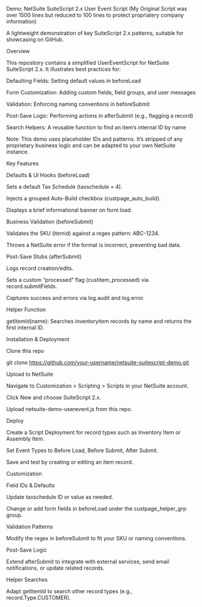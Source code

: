 Demo: NetSuite SuiteScript 2.x User Event Script (My Original Script was over 1500 lines but reduced to 100 lines to protect propriatery company information)

A lightweight demonstration of key SuiteScript 2.x patterns, suitable for showcasing on GitHub.

Overview

This repository contains a simplified UserEventScript for NetSuite SuiteScript 2.x. It illustrates best practices for:

Defaulting Fields: Setting default values in beforeLoad

Form Customization: Adding custom fields, field groups, and user messages

Validation: Enforcing naming conventions in beforeSubmit

Post-Save Logic: Performing actions in afterSubmit (e.g., flagging a record)

Search Helpers: A reusable function to find an item’s internal ID by name

Note: This demo uses placeholder IDs and patterns. It’s stripped of any proprietary business logic and can be adapted to your own NetSuite instance.

Key Features

Defaults & UI Hooks (beforeLoad)

Sets a default Tax Schedule (taxschedule = 4).

Injects a grouped Auto-Build checkbox (custpage_auto_build).

Displays a brief informational banner on form load.

Business Validation (beforeSubmit)

Validates the SKU (itemid) against a regex pattern: ABC-1234.

Throws a NetSuite error if the format is incorrect, preventing bad data.

Post-Save Stubs (afterSubmit)

Logs record creation/edits.

Sets a custom “processed” flag (custitem_processed) via record.submitFields.

Captures success and errors via log.audit and log.error.

Helper Function

getItemId(name): Searches inventoryitem records by name and returns the first internal ID.

Installation & Deployment

Clone this repo

git clone https://github.com/your-username/netsuite-suitescript-demo.git

Upload to NetSuite

Navigate to Customization > Scripting > Scripts in your NetSuite account.

Click New and choose SuiteScript 2.x.

Upload netsuite-demo-userevent.js from this repo.

Deploy

Create a Script Deployment for record types such as Inventory Item or Assembly Item.

Set Event Types to Before Load, Before Submit, After Submit.

Save and test by creating or editing an item record.

Customization

Field IDs & Defaults

Update taxschedule ID or value as needed.

Change or add form fields in beforeLoad under the custpage_helper_grp group.

Validation Patterns

Modify the regex in beforeSubmit to fit your SKU or naming conventions.

Post-Save Logic

Extend afterSubmit to integrate with external services, send email notifications, or update related records.

Helper Searches

Adapt getItemId to search other record types (e.g., record.Type.CUSTOMER).



